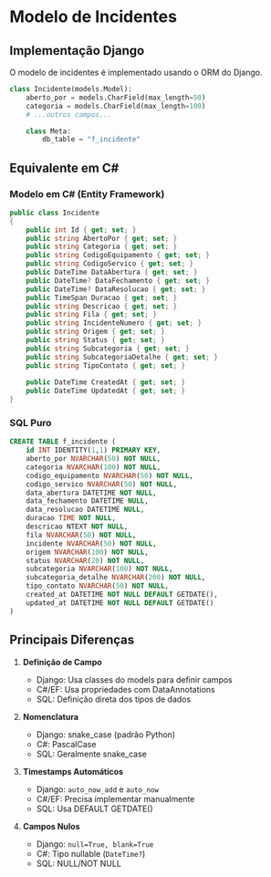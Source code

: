# Modelo de Incidentes

## Implementação Django
O modelo de incidentes é implementado usando o ORM do Django.

```python
class Incidente(models.Model):
    aberto_por = models.CharField(max_length=50)
    categoria = models.CharField(max_length=100)
    # ...outros campos...

    class Meta:
        db_table = "f_incidente"
```

## Equivalente em C#

### Modelo em C# (Entity Framework)
```csharp
public class Incidente
{
    public int Id { get; set; }
    public string AbertoPor { get; set; }
    public string Categoria { get; set; }
    public string CodigoEquipamento { get; set; }
    public string CodigoServico { get; set; }
    public DateTime DataAbertura { get; set; }
    public DateTime? DataFechamento { get; set; }
    public DateTime? DataResolucao { get; set; }
    public TimeSpan Duracao { get; set; }
    public string Descricao { get; set; }
    public string Fila { get; set; }
    public string IncidenteNumero { get; set; }
    public string Origem { get; set; }
    public string Status { get; set; }
    public string Subcategoria { get; set; }
    public string SubcategoriaDetalhe { get; set; }
    public string TipoContato { get; set; }
    
    public DateTime CreatedAt { get; set; }
    public DateTime UpdatedAt { get; set; }
}
```

### SQL Puro
```sql
CREATE TABLE f_incidente (
    id INT IDENTITY(1,1) PRIMARY KEY,
    aberto_por NVARCHAR(50) NOT NULL,
    categoria NVARCHAR(100) NOT NULL,
    codigo_equipamento NVARCHAR(50) NOT NULL,
    codigo_servico NVARCHAR(50) NOT NULL,
    data_abertura DATETIME NOT NULL,
    data_fechamento DATETIME NULL,
    data_resolucao DATETIME NULL,
    duracao TIME NOT NULL,
    descricao NTEXT NOT NULL,
    fila NVARCHAR(50) NOT NULL,
    incidente NVARCHAR(50) NOT NULL,
    origem NVARCHAR(100) NOT NULL,
    status NVARCHAR(20) NOT NULL,
    subcategoria NVARCHAR(100) NOT NULL,
    subcategoria_detalhe NVARCHAR(200) NOT NULL,
    tipo_contato NVARCHAR(50) NOT NULL,
    created_at DATETIME NOT NULL DEFAULT GETDATE(),
    updated_at DATETIME NOT NULL DEFAULT GETDATE()
)
```

## Principais Diferenças

1. **Definição de Campo**
   - Django: Usa classes do models para definir campos
   - C#/EF: Usa propriedades com DataAnnotations
   - SQL: Definição direta dos tipos de dados

2. **Nomenclatura**
   - Django: snake_case (padrão Python)
   - C#: PascalCase
   - SQL: Geralmente snake_case

3. **Timestamps Automáticos**
   - Django: `auto_now_add` e `auto_now`
   - C#/EF: Precisa implementar manualmente
   - SQL: Usa DEFAULT GETDATE()

4. **Campos Nulos**
   - Django: `null=True, blank=True`
   - C#: Tipo nullable (`DateTime?`)
   - SQL: NULL/NOT NULL
